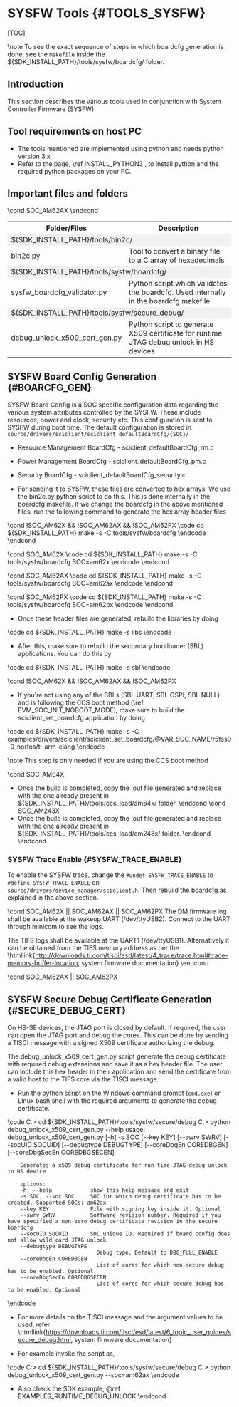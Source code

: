 
# SYSFW Tools {#TOOLS_SYSFW}

[TOC]

\note To see the exact sequence of steps in which boardcfg generation is done, see the `makefile` inside the ${SDK_INSTALL_PATH}/tools/sysfw/boardcfg/ folder.

## Introduction

This section describes the various tools used in conjunction with System Controller Firmware (SYSFW)

## Tool requirements on host PC

- The tools mentioned are implemented using python and needs python version 3.x
- Refer to the page, \ref INSTALL_PYTHON3 , to install python and the required python packages on your PC.

## Important files and folders

<table>
<tr>
    <th>Folder/Files
    <th>Description
</tr>
<tr><td colspan="2" bgcolor=#F0F0F0> ${SDK_INSTALL_PATH}/tools/bin2c/</td></tr>
<tr>
    <td>bin2c.py
    <td>Tool to convert a binary file to a C array of hexadecimals
</tr>
<tr><td colspan="2" bgcolor=#F0F0F0> ${SDK_INSTALL_PATH}/tools/sysfw/boardcfg/</td></tr>
<tr>
    <td>sysfw_boardcfg_validator.py
    <td>Python script which validates the boardcfg. Used internally in the boardcfg makefile
</tr>
\cond SOC_AM62AX
<tr><td colspan="2" bgcolor=#F0F0F0> ${SDK_INSTALL_PATH}/tools/sysfw/secure_debug/</td></tr>
<tr>
    <td>debug_unlock_x509_cert_gen.py
    <td>Python script to generate X509 certificate for runtime JTAG debug unlock in HS devices
</tr>
\endcond
</table>

## SYSFW Board Config Generation {#BOARCFG_GEN}

SYSFW Board Config is a SOC specific configuration data regarding the various system attributes controlled by the SYSFW. These include resources, power and clock, security etc. This configuration is sent to SYSFW during boot time. The default configuration is stored in `source/drivers/sciclient/sciclient_defaultBoardCfg/{SOC}/`

- Resource Management BoardCfg - sciclient_defaultBoardCfg_rm.c
- Power Management BoardCfg - sciclient_defaultBoardCfg_pm.c
- Security BoardCfg - sciclient_defaultBoardCfg_security.c

- For sending it to SYSFW, these files are converted to hex arrays. We use the bin2c.py python script to do this. This is done internally in the boardcfg makefile. If we change the boardcfg in the above mentioned files, run the following command to generate the hex array header files

\cond !SOC_AM62X && !SOC_AM62AX && !SOC_AM62PX
\code
cd ${SDK_INSTALL_PATH}
make -s -C tools/sysfw/boardcfg
\endcode
\endcond

\cond SOC_AM62X
\code
cd ${SDK_INSTALL_PATH}
make -s -C tools/sysfw/boardcfg SOC=am62x
\endcode
\endcond

\cond SOC_AM62AX
\code
cd ${SDK_INSTALL_PATH}
make -s -C tools/sysfw/boardcfg SOC=am62ax
\endcode
\endcond

\cond SOC_AM62PX
\code
cd ${SDK_INSTALL_PATH}
make -s -C tools/sysfw/boardcfg SOC=am62px
\endcode
\endcond

- Once these header files are generated, rebuild the libraries by doing

\code
cd ${SDK_INSTALL_PATH}
make -s libs
\endcode

- After this, make sure to rebuild the secondary bootloader (SBL) applications. You can do this by

\code
cd ${SDK_INSTALL_PATH}
make -s sbl
\endcode

\cond !SOC_AM62X && !SOC_AM62AX && !SOC_AM62PX
- If you're not using any of the SBLs (SBL UART, SBL OSPI, SBL NULL) and is following the CCS boot method (\ref EVM_SOC_INIT_NOBOOT_MODE), make sure to build the sciclient_set_boardcfg application by doing


\code
cd ${SDK_INSTALL_PATH}
make -s -C examples/drivers/sciclient/sciclient_set_boardcfg/@VAR_SOC_NAME/r5fss0-0_nortos/ti-arm-clang
\endcode

\note This step is only needed if you are using the CCS boot method


\cond SOC_AM64X
- Once the build is completed, copy the .out file generated and replace with the one already present in ${SDK_INSTALL_PATH}/tools/ccs_load/am64x/ folder.
\endcond
\cond SOC_AM243X
- Once the build is completed, copy the .out file generated and replace with the one already present in ${SDK_INSTALL_PATH}/tools/ccs_load/am243x/ folder.
\endcond
\endcond


### SYSFW Trace Enable {#SYSFW_TRACE_ENABLE}
To enable the SYSFW trace, change the `#undef SYSFW_TRACE_ENABLE` to `#define SYSFW_TRACE_ENABLE` on `source/drivers/device_manager/sciclient.h`. Then rebuild the boardcfg as explained in the above section.


\cond SOC_AM62X || SOC_AM62AX || SOC_AM62PX
The DM firmware log shall be available at the wakeup UART (/dev/ttyUSB2). Connect to the UART through minicom to see the logs.

The TIFS logs shall be available at the UART1 (/dev/ttyUSB1). Alternatively it can be obtained from the TIFS memory address as per the \htmllink{http://downloads.ti.com/tisci/esd/latest/4_trace/trace.html#trace-memory-buffer-location, system firmware documentation}
\endcond

\cond SOC_AM62AX || SOC_AM62PX
## SYSFW Secure Debug Certificate Generation {#SECURE_DEBUG_CERT}

On HS-SE devices, the JTAG port is closed by default. If required, the user can open the JTAG port and debug the cores. This can be done by sending a TISCI message with a signed X509 certificate authorizing the debug.

The debug_unlock_x509_cert_gen.py script generate the debug certificate with required debug extensions and save it as a hex header file. The user can include this hex header in their application and send the certificate
from a valid host to the TIFS core via the TISCI message.

- Run the python script on the Windows command prompt (`cmd.exe`) or Linux bash shell with the required arguments to generate the debug certificate.

\code
        C:\> cd ${SDK_INSTALL_PATH}/tools/sysfw/secure/debug
        C:\> python debug_unlock_x509_cert_gen.py --help
        usage: debug_unlock_x509_cert_gen.py [-h] -s SOC [--key KEY] [--swrv SWRV] [--socUID SOCUID] [--debugtype DEBUGTYPE] [--coreDbgEn COREDBGEN]
                                     [--coreDbgSecEn COREDBGSECEN]

        Generates a x509 debug certificate for run time JTAG debug unlock in HS device

        options:
        -h, --help            show this help message and exit
        -s SOC, --soc SOC     SOC for which debug certificate has to be created. Supported SOCs: am62ax
        --key KEY             File with signing key inside it. Optional
        --swrv SWRV           Software revision number. Required if you have specified a non-zero debug certificate revision in the secure boardcfg
        --socUID SOCUID       SOC unique ID. Required if board config does not allow wild card JTAG unlock
        --debugtype DEBUGTYPE
                                Debug type. Default to DBG_FULL_ENABLE
        --coreDbgEn COREDBGEN
                                List of cores for which non-secure debug has to be enabled. Optional
        --coreDbgSecEn COREDBGSECEN
                                List of cores for which secure debug has to be enabled. Optional
\endcode

- For more details on the TISCI message and the argument values to be used, refer \htmllink{https://downloads.ti.com/tisci/esd/latest/6_topic_user_guides/secure_debug.html, system firmware documentation}

- For example invoke the script as,

\code
        C:\> cd ${SDK_INSTALL_PATH}/tools/sysfw/secure/debug
        C:\> python debug_unlock_x509_cert_gen.py --soc=am62ax
\endcode
- Also check the SDK example, @ref EXAMPLES_RUNTIME_DEBUG_UNLOCK
\endcond
